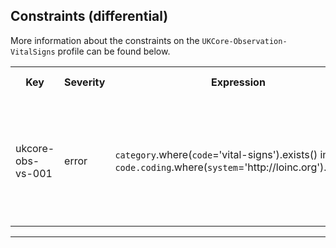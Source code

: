 ## Constraints (differential)

More information about the constraints on the <code>UKCore-Observation-VitalSigns</code> profile can be found below.

<table class="assets">
<tr>
<th width="15%">Key</th>
<th width="10%">Severity</th>
<th width="30%">Expression</th>
<th width="45%">Human Description</th>
</tr>
<tr>
<td>ukcore-obs-vs-001</td>
<td>error</td>
<td>
<code>category</code>.where(<code>code</code>='vital-signs').exists() implies <code>code.coding</code>.where(<code>system</code>='http://loinc.org').exists()
</td>
<td>Where the category is Vital Signs the code.coding SHALL include a LOINC "magic code"</td>
</tr>
</table>

<hr class="thickline">